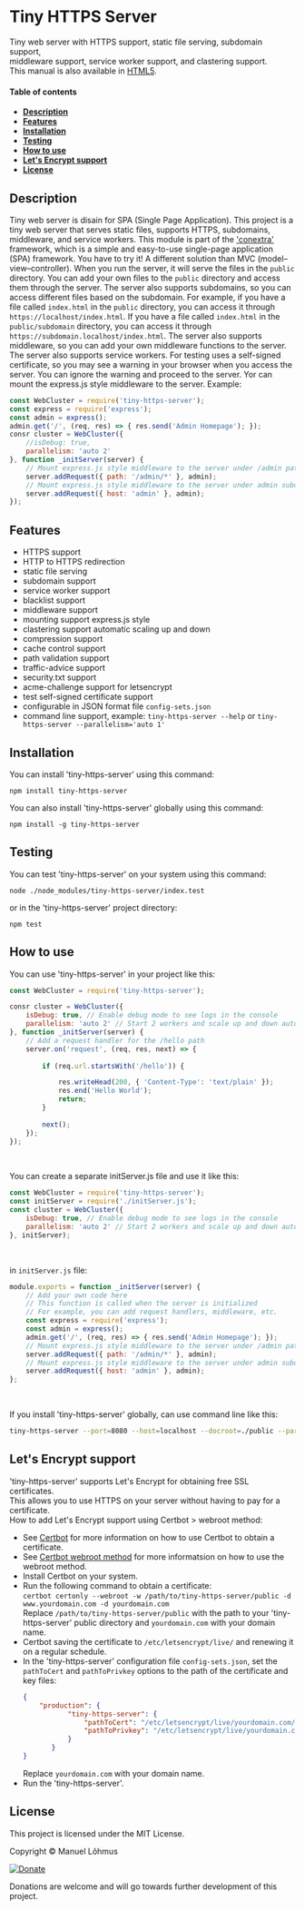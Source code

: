 <div class="row w-100">
<div class="col-12 text-center">

# Tiny HTTPS Server

Tiny web server with HTTPS support, static file serving, subdomain support,<br> 
middleware support, service worker support, and clastering support.<br>
This manual is also available in [HTML5](https://manuel-lohmus.github.io/tiny-https-server/README.html).

</div>
</div> 
<div class="row w-100">
<div class="col-lg-3 d-lg-inline">
<div class="sticky-top overflow-auto vh-lg-100">
<div id="list-headers" class="list-group mt-2 ms-lg-2 ms-4">

#### Table of contents
- [**Description**](#description)
- [**Features**](#features)
- [**Installation**](#installation)
- [**Testing**](#testing)
- [**How to use**](#how-to-use)
- [**Let's Encrypt support**](#lets-encrypt-support)
- [**License**](#license)

</div>
</div>
</div>
 
<div class="col-lg-9 mt-2">
<div class="ps-4 markdown-body" data-bs-spy="scroll" data-bs-target="#list-headers" data-bs-offset="0" tabindex="0">

## Description
Tiny web server is disain for SPA (Single Page Application). 
This project is a tiny web server that serves static files, supports HTTPS, 
subdomains, middleware, and service workers. 
This module is part of the ['conextra'](https://www.npmjs.com/package/conextra) framework,
which is a simple and easy-to-use single-page application (SPA) framework.
You have to try it! A different solution than MVC (model–view–controller).
When you run the server, it will serve the files in the `public` directory. 
You can add your own files to the `public` directory and access them through the server. 
The server also supports subdomains, so you can access different files based on the subdomain. 
For example, if you have a file called `index.html` in the `public` directory, 
you can access it through `https://localhost/index.html`. 
If you have a file called `index.html` in the `public/subdomain` directory, 
you can access it through `https://subdomain.localhost/index.html`. 
The server also supports middleware, so you can add your own middleware functions to the server. 
The server also supports service workers. 
For testing uses a self-signed certificate, so you may see a warning in your browser when you access the server.
You can ignore the warning and proceed to the server.
Yor can mount the express.js style middleware to the server. Example:
```javascript
const WebCluster = require('tiny-https-server');
const express = require('express');
const admin = express();
admin.get('/', (req, res) => { res.send('Admin Homepage'); });
consr cluster = WebCluster({
    //isDebug: true,
    parallelism: 'auto 2'
}, function _initServer(server) {
    // Mount express.js style middleware to the server under /admin path, url: 'http://localhost/admin' or 'http://yourdomain.com/admin'
    server.addRequest({ path: '/admin/*' }, admin);
    // Mount express.js style middleware to the server under admin subdomain, url: 'http://admin.localhost' or 'http://admin.yourdomain.com'
    server.addRequest({ host: 'admin' }, admin); 
});
```


## Features

- HTTPS support
- HTTP to HTTPS redirection 
- static file serving
- subdomain support 
- service worker support 
- blacklist support
- middleware support 
- mounting support express.js style
- clastering support automatic scaling up and down
- compression support
- cache control support
- path validation support
- traffic-advice support
- security.txt support
- acme-challenge support for letsencrypt
- test self-signed certificate support
- configurable in JSON format file `config-sets.json`
- command line support, example: `tiny-https-server --help` or `tiny-https-server --parallelism='auto 1'` 

## Installation

You can install 'tiny-https-server' using this command:

`npm install tiny-https-server`

You can also install 'tiny-https-server' globally using this command:

`npm install -g tiny-https-server`

 
 ## Testing

You can test 'tiny-https-server' on your system using this command:

`node ./node_modules/tiny-https-server/index.test`

or in the 'tiny-https-server' project directory:

`npm test`

## How to use

You can use 'tiny-https-server' in your project like this:
```javascript
const WebCluster = require('tiny-https-server');

consr cluster = WebCluster({
    isDebug: true, // Enable debug mode to see logs in the console
    parallelism: 'auto 2' // Start 2 workers and scale up and down automatically
}, function _initServer(server) {
    // Add a request handler for the /hello path
    server.on('request', (req, res, next) => {
    
        if (req.url.startsWith('/hello')) {

            res.writeHead(200, { 'Content-Type': 'text/plain' });
            res.end('Hello World');
            return;
        }
    
        next();
    });
});
```
<br>

You can create a separate initServer.js file and use it like this:
```javascript
const WebCluster = require('tiny-https-server');
const initServer = require('./initServer.js');
const cluster = WebCluster({
    isDebug: true, // Enable debug mode to see logs in the console
    parallelism: 'auto 2' // Start 2 workers and scale up and down automatically
}, initServer);
```
<br>

in `initServer.js` file:
```javascript
module.exports = function _initServer(server) {
    // Add your own code here
    // This function is called when the server is initialized
    // For example, you can add request handlers, middleware, etc.
    const express = require('express');
    const admin = express();
    admin.get('/', (req, res) => { res.send('Admin Homepage'); });
    // Mount express.js style middleware to the server under /admin path, url: 'http://localhost/admin' or 'http://yourdomain.com/admin'
    server.addRequest({ path: '/admin/*' }, admin);
    // Mount express.js style middleware to the server under admin subdomain, url: 'http://admin.localhost' or 'http://admin.yourdomain.com'
    server.addRequest({ host: 'admin' }, admin);
};
```
<br>

If you install 'tiny-https-server' globally, can use command line like this:
```bash
tiny-https-server --port=8080 --host=localhost --docroot=./public --parallelism=auto 2 --isDebug=true
```

## Let's Encrypt support

'tiny-https-server' supports Let's Encrypt for obtaining free SSL certificates.<br>
This allows you to use HTTPS on your server without having to pay for a certificate.<br>
How to add Let's Encrypt support using Certbot > webroot method:
  - See [Certbot](https://certbot.eff.org/) for more information on how to use Certbot to obtain a certificate.
  - See [Certbot webroot method](https://certbot.eff.org/docs/using.html#webroot) for more informatsion on how to use the webroot method.
  - Install Certbot on your system.
  - Run the following command to obtain a certificate:<br>
        ``` certbot certonly --webroot -w /path/to/tiny-https-server/public -d www.yourdomain.com -d yourdomain.com ``` <br>
        Replace `/path/to/tiny-https-server/public` with the path to your 'tiny-https-server' public directory and `yourdomain.com` with your domain name.
  - Certbot saving the certificate to `/etc/letsencrypt/live/` and renewing it on a regular schedule.
  - In the 'tiny-https-server' configuration file `config-sets.json`, set the `pathToCert` and `pathToPrivkey` options to the path of the certificate and key files:
     ```json
     {
         "production": {
                "tiny-https-server": {
                    "pathToCert": "/etc/letsencrypt/live/yourdomain.com/fullchain.pem",
                    "pathToPrivkey": "/etc/letsencrypt/live/yourdomain.com/privkey.pem"
                }
            }
     }
    ``` 
    Replace `yourdomain.com` with your domain name.
 - Run the 'tiny-https-server'.

## License

This project is licensed under the MIT License.

Copyright &copy; Manuel Lõhmus

[![Donate](https://www.paypalobjects.com/en_US/i/btn/btn_donate_SM.gif)](https://www.paypal.com/donate?hosted_button_id=H2ZHLF8U2HGVA)

Donations are welcome and will go towards further development of this project.


<br>
<br>
<br>
</div>
</div>
</div>